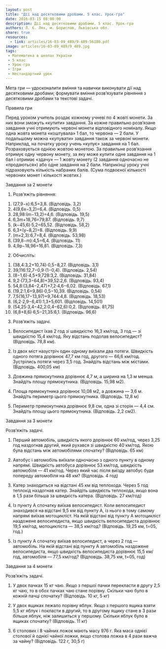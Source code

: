 ```yaml
---
layout: post
title: "Дії над десятковими дробами. 5 клас. Урок-гра"
date: 2016-03-15 08:00:00
description: Дії над десятковими дробами. 5 клас. Урок-гра
authors: Л. Є. Лях, м. Борислав, Львівська обл.
share: true
resources:
  - link: articles/16-03-09_489/9-489-56180.pdf
image: articles/16-03-09_489/9_489.jpg
tags:
 - Математика в школах України
 - 5 клас
 - Урок-гра
 - Ігри
 - Нестандартний урок
---
```


Мета гри — удосконалити вміння та навички виконувати дії над десятковими дробами; формувати вміння розв’язувати рівняння з десятковими дробами та текстові задачі.

Правила гри

Перед уроком учитель роздає кожному учневі по 4 жовті монети. За них вони зможуть «купити» завдання. За кожне правильно розв’язане завдання учні отримують червоні монети відповідного номіналу. Якщо одна жовта монета «коштувала» 1 бал, то червона — 2 бали. У подальшому можна «купувати» завдання також за червоні монети. Наприклад, на початку уроку учень «купує» завдання на 1 бал. Розраховується однією жовтою монетою. За правильне розв’язання отримує одну червону монету, за яку може купити одне завдання на 1 бал і отримає «здачу» — 1 жовту монету (2 завдання одночасно не «продаються») або одне завдання на 2 бали. Наприкінці уроку учні підраховують кількість набраних балів. (Сума подвоєної кількості червоних монет і кількості жовтих.)

Завдання за 2 монети

1. Розв’яжіть рівняння:

1) (27,9−x):6,5=3,8. (Відповідь. 3,2)
2) 4(9,6x−3,2)=6,4. (Відповідь. 0,5)
3) 28,98:(m−13,2)=4,6. (Відповідь. 19,5)
4) 6,3m+18,76=79,87. (Відповідь. 9,7)
5) (k−45,6)⋅5,2=65,52. (Відповідь. 58,2)
6) 6,3+(y−8,2)=8. (Відповідь. 9,9)
7) (m+2,3):6,7=8,4. (Відповідь. 53,98)
8) (39,8−m):4,5=6,4. (Відповідь. 11)
9) 4,9p−18,96=16,81. (Відповідь. 7,3)

2. Обчисліть:

1) (38,4:3,2+10,74)⋅0,5−8,27. (Відповідь. 3,1)
2) 39,116:12,7−0,9⋅(1−0,4). (Відповідь. 2,54)
3) (8−1,6)⋅4,5+9,728:3,2. (Відповідь. 31,84)
4) 9,2⋅(73,3−64,8)+39,52:2,6. (Відповідь. 93,4)
5) 54,8:(3,84−2,47)+7,2⋅4,6−6,02. (Відповідь. 67,1)
6) (19,2:1,6+9,86)⋅0,5−10,39. (Відповідь. 0,54)
7) 7,5(16,17−13,97)+9,744:4,8. (Відповідь. 18,53)
8) (6,2⋅2,9−6,41):1,3+5,601. (Відповідь. 14,501)
9) (54,25⋅3,4−42,2:0,4−62,6):0,2. (Відповідь. 81,75)
10) (6,8+8,6)⋅6,5−21,35:6,1. (Відповідь. 96,6)



3. Розв’яжіть задачі.

1) Велосипедист їхав 2 год зі швидкістю 16,3 км/год, 3 год — зі швидкістю 15,4 км/год. Яку відстань подолав велосипедист? (Відповідь. 78,8 км).

2) Із двох міст назустріч один одному виїхали два потяги. Швидкість одного потяга дорівнює 47,7 км год, другого — 66,6 км/год. Зустрілись потяги через 3,5 год. Знайдіть відстань між містами. (Відповідь. 400,05 км)

3) Довжина прямокутника дорівнює 4,7 м, а ширина на 1,3 м менша. Знайдіть площу прямокутника. (Відповідь. 15,98 м2).

4) Площа прямокутника дорівнює 10,08 м2, а довжина — 3,6 м. Знайдіть периметр цього прямокутника. (Відповідь. 12,8 м)

5) Периметр прямокутника дорівнює 9,8 см, одна зі сторін — 4,4 см. Знайдіть площу цього прямокутника. (Відповідь. 2,2 см2).


Завдання за 3 монети

Розв’яжіть задачі.

1) Перший автомобіль, швидкість якого дорівнює 60 км/год, через 3,25 год наздогнав другий, який рухався зі швидкістю 40 км/год. Якою була відстань між автомобілями спочатку? (Відповідь. 65 км)

2) Автобус і автомобіль виїхали одночасно з одного пункту в одному напрямі. Швидкість автобуса дорівнює 53 км/год, швидкість автомобіля — 41 км/год. Через який час після виїзду автобус буде попереду автомобіля на 48 км? (Відповідь. 4 год)

3) Катер знаходиться на відстані 45 км від теплохода. Через 5 год теплохід наздогнав катер. Знайдіть швидкість теплохода, якщо вона в 1,5 рази більша за швидкість катера. (Відповідь. 27 км/год)

4) Із пункту A спочатку виїхав велосипедист. Коли велосипедист знаходився на відстані 9,5 км від пункту A, із нього в тому самому напрямі виїхав мотоцикліст. На якій відстані від пункту A мотоцикліст наздожене велосипедиста, якщо швидкість велосипедиста дорівнює 19,5 км/год, мотоцикліста — 38,5 км/год? (Відповідь. 19,25 км, t=05, год.)

5) Із пункту A спочатку виїхав велосипедист, а через 2 год — автомобіль. На якій відстані від пункту A автомобіль наздожене велосипедиста, якщо швидкість велосипедиста дорівнює 15,5 км/год, автомобіля — 77,5 км/год? (Відповідь. 38,75 км, t=05, год)


Завдання за 4 монети

Розв’яжіть задачі.

1) У двох пачках 15 кг чаю. Якщо з першої пачки перекласти в другу 2,5 кг чаю, то в обох пачках чаю стане порівну. Скільки чаю було в кожній пачці спочатку? (Відповідь. 10 кг, 5 кг)

2) У двох ящиках лежало порівну яблук. Якщо з першого ящика взяти 5,5 кг яблук і покласти в другий, то в другому ящику стане в 3 рази більше яблук, ніж залишиться у першому. Скільки яблук було в ящиках спочатку? (Відповідь. 11 кг)

3) 6 столових і 8 чайних ложок мають масу 976 г. Яка маса однієї столової й однієї чайної ложки, якщо столова ложка в 4 рази важча за чайну? (Відповідь. 122 г, 30,5 г)
